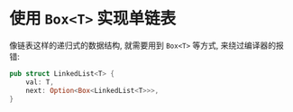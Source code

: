 # 使用 `Box<T>` 实现单链表

像链表这样的递归式的数据结构, 就需要用到 `Box<T>` 等方式, 来绕过编译器的报错:

```rust
pub struct LinkedList<T> {
    val: T,
    next: Option<Box<LinkedList<T>>>,
}
```
